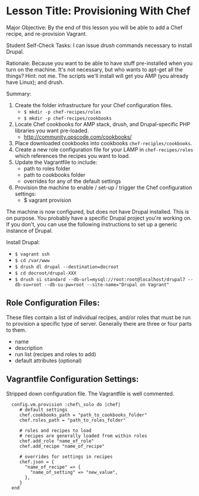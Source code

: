 # Lesson Title: Provisioning With Chef

Major Objective: By the end of this lesson you will be able to add a Chef recipe, and re-provision Vagrant.

Student Self-Check Tasks: I can issue *drush* commands necessary to install Drupal.

Rationale: Because you want to be able to have stuff pre-installed when you turn on the machine. It's not necessary, but who wants to apt-get all the things? Hint: not me. The scripts we'll install will get you AMP (you already have Linux); and drush.

Summary:

1. Create the folder infrastructure for your Chef configuration files.
   - `$ mkdir -p chef-recipes/roles`
   - `$ mkdir -p chef-recipes/cookbooks`
2. Locate Chef cookbooks for AMP stack, drush, and Drupal-specific PHP libraries you want pre-loaded.
   - http://community.opscode.com/cookbooks/
3. Place downloaded cookbooks into cookbooks `chef-reciples/cookbooks`.
4. Create a new role configuration file for your LAMP in `chef-recipes/roles` which references the recipes you want to load.
5. Update the Vagrantfile to include:
   - path to roles folder
   - path to cookbooks folder
   - overrides for any of the default settings
6. Provision the machine to enable / set-up / trigger the Chef configuration settings:
   - $ vagrant provision

The machine is now configured, but does not have Drupal installed. This is on purpose. You probably have a specific Drupal project you're working on. If you don't, you can use the following instructions to set up a generic instance of Drupal.

Install Drupal:

   - `$ vagrant ssh`
   - `$ cd /var/www`
   - `$ drush dl drupal --destination=docroot`
   - `$ cd docroot/drupal-XXX`
   - `$ drush si standard --db-url=mysql://root:root@localhost/drupal7 --db-su=root --db-su-pw=root --site-name="Drupal on Vagrant"`

## Role Configuration Files:
These files contain a list of individual recipes, and/or roles that must be run to provision a specific type of server.
Generally there are three or four parts to them.

   - name
   - description
   - run list (recipes and roles to add)
   - default attributes (optional)

## Vagrantfile Configuration Settings:
Stripped down configuration file. The Vagrantfile is well commented.

````
  config.vm.provision :chef\_solo do |chef|
     # default settings
     chef.cookbooks_path = "path_to_cookbooks_folder"
     chef.roles_path = "path_to_roles_folder"

     # roles and recipes to load
     # recipes are generally loaded from within roles
     chef.add_role "name_of_role"
     chef.add_recipe "name_of_recipe"

     # overrides for settings in recipes
     chef.json = {
       "name_of_recipe" => {
         "name_of_setting" => "new_value",
       },
     }
  end
````
